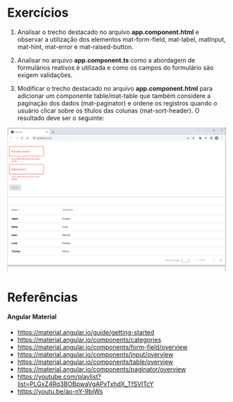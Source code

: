 # Exercícios

1) Analisar o trecho destacado no arquivo **app.component.html** e observar a utilização dos elementos mat-form-field, mat-label, matInput, mat-hint, mat-error e mat-raised-button.

2) Analisar no arquivo **app.component.ts** como a abordagem de formulários reativos é utilizada e como os campos do formulário são exigem validações.

3) Modificar o trecho destacado no arquivo **app.component.html** para adicionar um componente table/mat-table que também considere a paginação dos dados (mat-paginator) e ordene os registros quando o usuário clicar sobre os títulos das colunas (mat-sort-header).
O resultado deve ser o seguinte:

![img](https://raw.githubusercontent.com/rodrigo-leonhardt/estudos-estagiarios/main/Semana%2017/Assets/imgResultado.png)

# Referências

#### Angular Material
- https://material.angular.io/guide/getting-started
- https://material.angular.io/components/categories
- https://material.angular.io/components/form-field/overview
- https://material.angular.io/components/input/overview
- https://material.angular.io/components/table/overview
- https://material.angular.io/components/paginator/overview
- https://youtube.com/playlist?list=PLGxZ4Rq3BOBpwaVgAPxTxhdX_TfSVlTcY
- https://youtu.be/ao-nY-9biWs